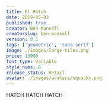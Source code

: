 ```yaml
---
title: El Hatch
date: 2019-05-03
published: true
creator: Ben Mansell
creatorslug: ben-mansell
version: 0.1
tags: ['geometric', 'sans-serif']
image: ./images/large-tiles.png
price: 13900
font_type: Variable
style_nums: 8
release_status: Retail
avatar: ./images/avatars/squacks.png
---
```


HATCH HATCH HATCH